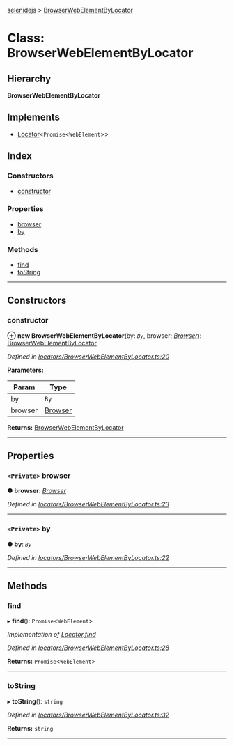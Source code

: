 [selenidejs](../README.md) > [BrowserWebElementByLocator](../classes/browserwebelementbylocator.md)

# Class: BrowserWebElementByLocator

## Hierarchy

**BrowserWebElementByLocator**

## Implements

* [Locator](../interfaces/locator.md)<`Promise`<`WebElement`>>

## Index

### Constructors

* [constructor](browserwebelementbylocator.md#constructor)

### Properties

* [browser](browserwebelementbylocator.md#browser)
* [by](browserwebelementbylocator.md#by)

### Methods

* [find](browserwebelementbylocator.md#find)
* [toString](browserwebelementbylocator.md#tostring)

---

## Constructors

<a id="constructor"></a>

###  constructor

⊕ **new BrowserWebElementByLocator**(by: *`By`*, browser: *[Browser](browser.md)*): [BrowserWebElementByLocator](browserwebelementbylocator.md)

*Defined in [locators/BrowserWebElementByLocator.ts:20](https://github.com/knowledgeexpert/selenidejs/blob/master/lib/locators/BrowserWebElementByLocator.ts#L20)*

**Parameters:**

| Param | Type |
| ------ | ------ |
| by | `By` |
| browser | [Browser](browser.md) |

**Returns:** [BrowserWebElementByLocator](browserwebelementbylocator.md)

___

## Properties

<a id="browser"></a>

### `<Private>` browser

**● browser**: *[Browser](browser.md)*

*Defined in [locators/BrowserWebElementByLocator.ts:23](https://github.com/knowledgeexpert/selenidejs/blob/master/lib/locators/BrowserWebElementByLocator.ts#L23)*

___
<a id="by"></a>

### `<Private>` by

**● by**: *`By`*

*Defined in [locators/BrowserWebElementByLocator.ts:22](https://github.com/knowledgeexpert/selenidejs/blob/master/lib/locators/BrowserWebElementByLocator.ts#L22)*

___

## Methods

<a id="find"></a>

###  find

▸ **find**(): `Promise`<`WebElement`>

*Implementation of [Locator](../interfaces/locator.md).[find](../interfaces/locator.md#find)*

*Defined in [locators/BrowserWebElementByLocator.ts:28](https://github.com/knowledgeexpert/selenidejs/blob/master/lib/locators/BrowserWebElementByLocator.ts#L28)*

**Returns:** `Promise`<`WebElement`>

___
<a id="tostring"></a>

###  toString

▸ **toString**(): `string`

*Defined in [locators/BrowserWebElementByLocator.ts:32](https://github.com/knowledgeexpert/selenidejs/blob/master/lib/locators/BrowserWebElementByLocator.ts#L32)*

**Returns:** `string`

___

